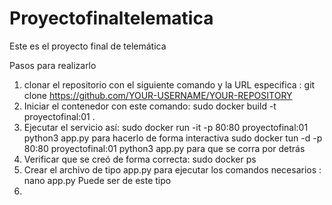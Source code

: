 # Proyectofinaltelematica
Este es el proyecto final de telemática 

Pasos para realizarlo
1. clonar el repositorio con el siguiente comando y la URL especifica : git clone https://github.com/YOUR-USERNAME/YOUR-REPOSITORY
2. Iniciar el contenedor con este comando: sudo docker build -t proyectofinal:01 .
3. Ejecutar el servicio así: sudo docker run -it -p 80:80 proyectofinal:01 python3 app.py para hacerlo de forma interactiva
  sudo docker tun -d -p 80:80 proyectofinal:01 python3 app.py para que se corra por detrás 
4. Verificar que se creó de forma correcta: sudo docker ps 
5. Crear el archivo de tipo app.py para ejecutar los comandos necesarios : nano app.py
  Puede ser de este tipo 
7.
